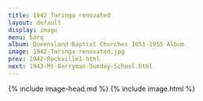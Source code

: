 ```yaml
---
title: 1942 Taringa renovated
layout: default
display: image
menu: barq
album: Queensland Baptist Churches 1851-1955 Album
image: 1942-Taringa-renovated.jpg
prev: 1942-Rockville1.html
next: 1943-Mt-Berryman-Sunday-School.html
---
```

{% include image-head.md %}
{% include image.html %}